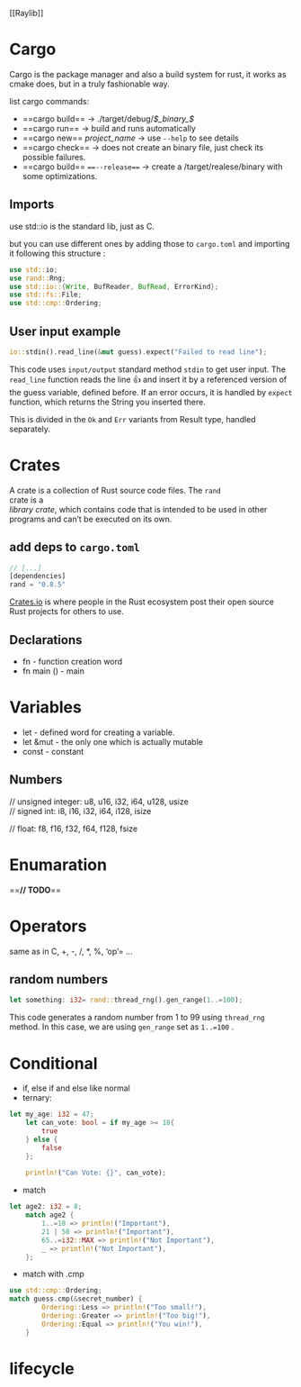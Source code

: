 [[Raylib]]
# Cargo

Cargo is the package manager and also a build system for rust, it works as cmake does, but in a truly fashionable way.

list cargo commands:

- ==cargo build== → ./target/debug/_$_binary_$_
- ==cargo run== → build and runs automatically
- ==cargo new== _project_name_ → use `--help` to see details
- ==cargo check== → does not create an binary file, just check its possible failures.
- ==cargo build== `==--release==` → create a /target/realese/binary with some optimizations.

## Imports

use std::io is the standard lib, just as C.

but you can use different ones by adding those to `cargo.toml` and importing it following this structure :

```Rust
use std::io;
use rand::Rng;
use std::io::{Write, BufReader, BufRead, ErrorKind};
use std::fs::File;
use std::cmp::Ordering;
```

## User input example

```Rust
io::stdin().read_line(&mut guess).expect("Failed to read line");
```

This code uses `input/output` standard method `stdin` to get user input. The `read_line` function reads the line 👍 and insert it by a referenced version of the guess variable, defined before. If an error occurs, it is handled by `expect` function, which returns the String you inserted there.

This is divided in the `Ok` and `Err` variants from Result type, handled separately.

# Crates

A crate is a collection of Rust source code files. The `rand`  
crate is a  
_library crate_, which contains code that is intended to be used in other programs and can’t be executed on its own.

## add deps to `cargo.toml`

```Rust
// [...]
[dependencies]
rand = "0.8.5"
```

[Crates.io](https://crates.io/) is where people in the Rust ecosystem post their open source Rust projects for others to use.

## Declarations

- fn - function creation word
- fn main () - main

# Variables

- let - defined word for creating a variable.
- let &mut - the only one which is actually mutable
- const - constant

## Numbers

// unsigned integer: u8, u16, i32, i64, u128, usize  
// signed int: i8, i16, i32, i64, i128, isize  

// float: f8, f16, f32, f64, f128, fsize

# Enumaration

==**// TODO**==

# Operators

same as in C, +, -, /, *, %, ‘op’= …

## random numbers

```Rust
let something: i32= rand::thread_rng().gen_range(1..=100);
```

This code generates a random number from 1 to 99 using `thread_rng` method. In this case, we are using `gen_range` set as `1..=100` .

# Conditional

- if, else if and else like normal
- ternary:

```Rust
let my_age: i32 = 47;
    let can_vote: bool = if my_age >= 18{
        true
    } else {
        false
    };
    
    println!("Can Vote: {}", can_vote);
```

- match

```Rust
let age2: i32 = 8;
    match age2 {
        1..=18 => println!("Important"),
        21 | 50 => println!("Important"),
        65..=i32::MAX => println!("Not Important"),
        _ => println!("Not Important"),
    };
```

- match with .cmp

```Rust
use std::cmp::Ordering;
match guess.cmp(&secret_number) {
        Ordering::Less => println!("Too small!"),
        Ordering::Greater => println!("Too big!"),
        Ordering::Equal => println!("You win!"),
    }
```

  

  

# lifecycle